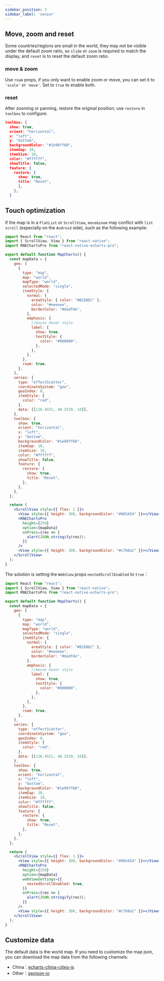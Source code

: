 ```yaml
---
sidebar_position: 3
sidebar_label: 'senior'
---
```

## Move, zoom and reset
Some countries/regions are small in the world, they may not be visible under the default zoom ratio, so `slide` or `zoom` is required to match the display, and `reset` is to reset the default zoom ratio.
### move & zoom
Use `roam` props, if you only want to enable zoom or move, you can set it to `'scale'` or `'move'`. Set to `true` to enable both.

### reset
After zooming or panning, restore the original position; use `restore` in `toolbox` to configure:

```json
toolbox: {
  show: true,
  orient: "horizontal",
  x: "left",
  y: "bottom",
  backgroundColor: "#1e90ff60",
  itemGap: 10,
  itemSize: 10,
  color: "#ffffff",
  showTitle: false,
  feature: {
    restore: {
      show: true,
      title: "Reset",
      },
    },
  }
```

## Touch optimization
If the map is in a `FlatList` or `ScrollView`, `move&zoom` may conflict with `list scroll` (especially on the `Android` side), such as the following example:
```jsx
import React from "react";
import { ScrollView, View } from "react-native";
import RNEChartsPro from "react-native-echarts-pro";

export default function MapCharts() {
  const mapData = {
    geo: [
      {
        type: "map",
        map: "world",
        mapType: "world",
        selectedMode: "single",
        itemStyle: {
          normal: {
            areaStyle: { color: "#B1D0EC" },
            color: "#eeeeee",
            borderColor: "#dadfde",
          },
          emphasis: {
            //mouse hover style
            label: {
              show: true,
              textStyle: {
                color: "#000000",
              },
            },
          },
        },
        roam: true,
      },
    ],
    series: {
      type: "effectScatter",
      coordinateSystem: "geo",
      geoIndex: 0,
      itemStyle: {
        color: "red",
      },
      data: [[116.4551, 40.2539, 10]],
    },
    toolbox: {
      show: true,
      orient: "horizontal",
      x: "left",
      y: "bottom",
      backgroundColor: "#1e90ff60",
      itemGap: 10,
      itemSize: 10,
      color: "#ffffff",
      showTitle: false,
      feature: {
        restore: {
          show: true,
          title: "Reset",
        },
      },
    },
  };

  return (
    <ScrollView style={{ flex: 1 }}>
      <View style={{ height: 300, backgroundColor: "#965454" }}></View>
      <RNEChartsPro
        height={250}
        option={mapData}
        onPress={res => {
          alert(JSON.stringify(res));
        }}
      />
      <View style={{ height: 300, backgroundColor: "#c7b8a1" }}></View>
    </ScrollView>
  );
}
```

The solution is setting the  `WebView` props `nestedScrollEnabled` to `true`：
```jsx
import React from "react";
import { ScrollView, View } from "react-native";
import RNEChartsPro from "react-native-echarts-pro";

export default function MapCharts() {
  const mapData = {
    geo: [
      {
        type: "map",
        map: "world",
        mapType: "world",
        selectedMode: "single",
        itemStyle: {
          normal: {
            areaStyle: { color: "#B1D0EC" },
            color: "#eeeeee",
            borderColor: "#dadfde",
          },
          emphasis: {
            //mouse hover style
            label: {
              show: true,
              textStyle: {
                color: "#000000",
              },
            },
          },
        },
        roam: true,
      },
    ],
    series: {
      type: "effectScatter",
      coordinateSystem: "geo",
      geoIndex: 0,
      itemStyle: {
        color: "red",
      },
      data: [[116.4551, 40.2539, 10]],
    },
    toolbox: {
      show: true,
      orient: "horizontal",
      x: "left",
      y: "bottom",
      backgroundColor: "#1e90ff60",
      itemGap: 10,
      itemSize: 10,
      color: "#ffffff",
      showTitle: false,
      feature: {
        restore: {
          show: true,
          title: "Reset",
        },
      },
    },
  };

  return (
    <ScrollView style={{ flex: 1 }}>
      <View style={{ height: 300, backgroundColor: "#965454" }}></View>
      <RNEChartsPro
        height={250}
        option={mapData}
        webViewSettings={{
          nestedScrollEnabled: true,
        }}
        onPress={res => {
          alert(JSON.stringify(res));
        }}
      />
      <View style={{ height: 300, backgroundColor: "#c7b8a1" }}></View>
    </ScrollView>
  );
}
```
## Customize data
The default data is the world map. If you need to customize the map json, you can download the map data from the following channels:

- China：[echarts-china-cities-js](https://github.com/echarts-maps/echarts-china-cities-js)
- Other：[geojson-io](https://geojson.io)

